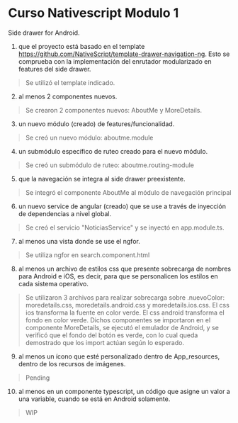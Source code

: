 # Curso Nativescript Modulo 1
Side drawer for Android.

1.  que el proyecto está basado en el template https://github.com/NativeScript/template-drawer-navigation-ng. Esto se comprueba con la implementación del enrutador modularizado en features del side drawer.
>Se utilizó el template indicado.
2. al menos 2 componentes nuevos.
>Se crearon 2 componentes nuevos: AboutMe y MoreDetails.
3. un nuevo módulo (creado) de features/funcionalidad.
>Se creó un nuevo módulo: aboutme.module
4. un submódulo específico de ruteo creado para el nuevo módulo.
>Se creó un submódulo de ruteo: aboutme.routing-module
5. que la navegación se integra al side drawer preexistente.
>Se integró el componente AboutMe al módulo de navegación principal
6. un nuevo service de angular (creado) que se use a través de inyección de dependencias a nivel global.
>Se creó el servicio "NoticiasService" y se inyectó en app.module.ts.
7. al menos una vista donde se use el ngfor.
>Se utiliza ngfor en search.component.html
8. al menos un archivo de estilos css que presente sobrecarga de nombres para Android e iOS, es decir, para que se personalicen los estilos en cada sistema operativo.
>Se utilizaron 3 archivos para realizar sobrecarga sobre .nuevoColor: moredetails.css, moredetails.android.css y moredetails.ios.css.
> El css ios transforma la fuente en color verde. El css android transforma el fondo en color verde.
>Dichos componentes se importaron en el componente MoreDetails, se ejecutó el emulador de Android, y se verificó que el fondo del botón es verde, 
>con lo cual queda demostrado que los import actúan según lo esperado.
9. al menos un ícono que esté personalizado dentro de App_resources, dentro de los recursos de imágenes.
>Pending
10. al menos en un componente typescript, un código que asigne un valor a una variable, cuando se está en Android solamente.
>WIP
